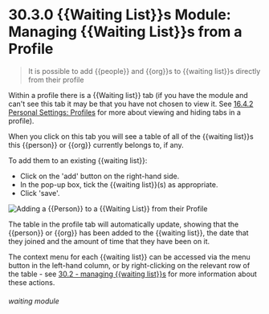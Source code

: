 # 30.3.0 {{Waiting List}}s Module: Managing {{Waiting List}}s from a Profile

> It is possible to add {{people}} and {{org}}s to {{waiting list}}s directly from their profile



Within a profile there is a {{Waiting list}} tab (if you have the module and can't see this tab it may be that you have not chosen to view it. See [16.4.2 Personal Settings: Profiles](/help/index/p/16.4.2) for more about viewing and hiding tabs in a profile). 

When you click on this tab you will see a table of all of the {{waiting list}}s this {{person}} or {{org}} currently belongs to, if any.

To add them to an existing {{waiting list}}:

- Click on the 'add' button on the right-hand side. 
- In the pop-up box, tick the {{waiting list}}(s) as appropriate.
- Click 'save'.

![Adding a {{Person}} to a {{Waiting List}} from their Profile](30.3.0a.png)

The table in the profile tab will automatically update, showing that the {{person}} or {{org}} has been added to the {{waiting list}}, the date that they joined and the amount of time that they have been on it. 

The context menu for each {{waiting list}} can be accessed via the menu button in the left-hand column, or by right-clicking on the relevant row of the table - see [30.2 - managing {{waiting list}}s](/help/index/p/30.2) for more information about these actions.


###### waiting module

